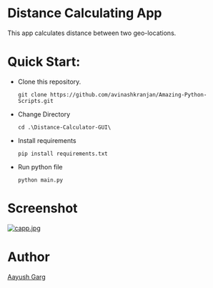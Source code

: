 # Distance Calculating App

This app calculates distance between two geo-locations.

# Quick Start:

- Clone this repository.

      git clone https://github.com/avinashkranjan/Amazing-Python-Scripts.git

- Change Directory

      cd .\Distance-Calculator-GUI\

- Install requirements

      pip install requirements.txt

- Run python file

      python main.py

# Screenshot

[![capp.jpg](https://i.postimg.cc/QtqDWCSL/capp.jpg)](https://postimg.cc/dkDpbqzn)

# Author

[Aayush Garg](https://github.com/Aayush-hub)
